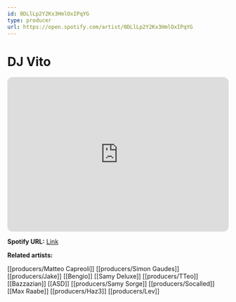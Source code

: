 ```yaml
---
id: 0DLlLp2Y2Kx3HmlOxIPqYG
type: producer
url: https://open.spotify.com/artist/0DLlLp2Y2Kx3HmlOxIPqYG
---
```

# DJ Vito

<iframe style="border-radius:12px" src="https://open.spotify.com/embed/artist/0DLlLp2Y2Kx3HmlOxIPqYG" width="100%" height="352" frameBorder="0" allowfullscreen="" allow="autoplay; clipboard-write; encrypted-media; fullscreen; picture-in-picture" loading="lazy"></iframe>

**Spotify URL:** [Link](https://open.spotify.com/artist/0DLlLp2Y2Kx3HmlOxIPqYG)

**Related artists:**

[[producers/Matteo Capreoli]]
[[producers/Simon Gaudes]]
[[producers/Jake]]
[[Bengio]]
[[Samy Deluxe]]
[[producers/TTeo]]
[[Bazzazian]]
[[ASD]]
[[producers/Samy Sorge]]
[[producers/Socalled]]
[[Max Raabe]]
[[producers/Haz3]]
[[producers/Lev]]
